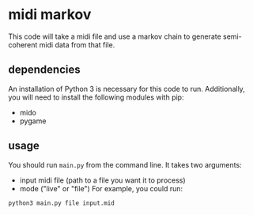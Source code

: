 # midi markov
This code will take a midi file and use a markov chain to generate semi-coherent midi data from that file.
## dependencies
An installation of Python 3 is necessary for this code to run. Additionally, you will need to install the following modules with pip:
- mido
- pygame

## usage 
You should run `main.py` from the command line. It takes two arguments:
- input midi file (path to a file you want it to process)
- mode ("live" or "file")
For example, you could run:
```
python3 main.py file input.mid
```
